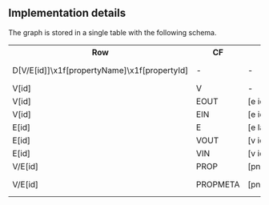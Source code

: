 
Implementation details
----------------------

The graph is stored in a single table with the following schema.

<table>
<tr><th>Row</th>                                          <th>CF</th>         <th>CQ</th>              <th>Value</th>       <th>Description</th></tr>
<tr><td>D[V/E[id]]\x1f[propertyName]\x1f[propertyId]</td> <td>-</td>          <td>-</td>               <td>data</td>        <td>Stores the data for StreamingPropertyValue</td></tr>
<tr><td>V[id]</td>                                        <td>V</td>          <td>-</td>               <td>-</td>           <td>Vertex id</td></tr>
<tr><td>V[id]</td>                                        <td>EOUT</td>       <td>[e id]</td>          <td>[e label]</td>   <td>Vertex out-edge</td></tr>
<tr><td>V[id]</td>                                        <td>EIN</td>        <td>[e id]</td>          <td>[e label]</td>   <td>Vertex in-edge</td></tr>
<tr><td>E[id]</td>                                        <td>E</td>          <td>[e label]</td>       <td>-</td>           <td>Edge id</td></tr>
<tr><td>E[id]</td>                                        <td>VOUT</td>       <td>[v id]</td>          <td>-</td>           <td>Edge out-vertex</td></tr>
<tr><td>E[id]</td>                                        <td>VIN</td>        <td>[v id]</td>          <td>-</td>           <td>Edge in-vertex</td></tr>
<tr><td>V/E[id]</td>                                      <td>PROP</td>       <td>[pname\x1fpid]</td>  <td>[pval]</td>      <td>Element property</td></tr>
<tr><td>V/E[id]</td>                                      <td>PROPMETA</td>   <td>[pname\x1fpid]</td>  <td>[pmetadata]</td> <td>Element property metadata</td></tr>
</table>
